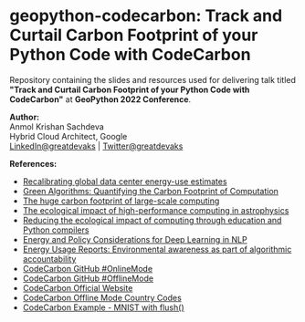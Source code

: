 # geopython-codecarbon: Track and Curtail Carbon Footprint of your Python Code with CodeCarbon
Repository containing the slides and resources used for delivering talk titled **"Track and Curtail Carbon Footprint of your Python Code with CodeCarbon"** at **GeoPython 2022 Conference**.

**Author:**</br>
Anmol Krishan Sachdeva</br>
Hybrid Cloud Architect, Google</br>
[LinkedIn@greatdevaks](https://www.linkedin.com/in/greatdevaks) | [Twitter@greatdevaks](https://www.twitter.com/greatdevaks)


**References:**
- [Recalibrating global data center energy-use estimates](https://www.science.org/doi/10.1126/science.aba3758)
- [Green Algorithms: Quantifying the Carbon Footprint of Computation](https://onlinelibrary.wiley.com/doi/full/10.1002/advs.202100707)
- [The huge carbon footprint of large-scale computing](https://physicsworld.com/a/the-huge-carbon-footprint-of-large-scale-computing/)
- [The ecological impact of high-performance computing in astrophysics](https://www.nature.com/articles/s41550-020-1208-y.epdf)
- [Reducing the ecological impact of computing through education and Python compilers](https://www.nature.com/articles/s41550-021-01342-y.epdf)
- [Energy and Policy Considerations for Deep Learning in NLP](https://arxiv.org/abs/1906.02243)
- [Energy Usage Reports: Environmental awareness as part of algorithmic accountability](https://arxiv.org/abs/1911.08354)
- [CodeCarbon GitHub #OnlineMode](https://github.com/mlco2/codecarbon#online-mode)
- [CodeCarbon GitHub #OfflineMode](https://github.com/mlco2/codecarbon#offline-mode)
- [CodeCarbon Official Website](https://codecarbon.io)
- [CodeCarbon Offline Mode Country Codes](https://en.wikipedia.org/wiki/List_of_ISO_3166_country_codes)
- [CodeCarbon Example - MNIST with flush()](https://github.com/mlco2/codecarbon/blob/master/examples/mnist_callback.py)
